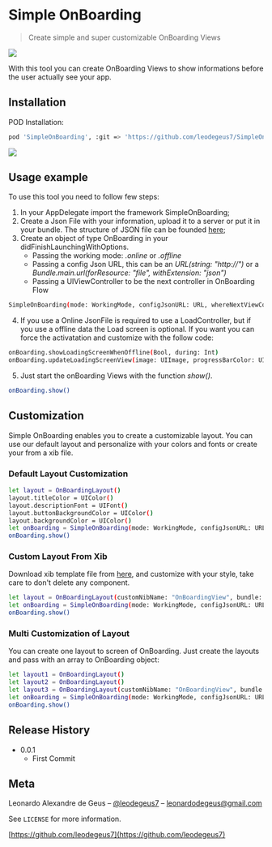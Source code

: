# Simple OnBoarding
> Create simple and super customizable OnBoarding Views


![](https://i.imgur.com/EnxDqZt.jpg)


With this tool you can create OnBoarding Views to show informations before the user actually see your app.


## Installation

POD Installation:

```sh
pod 'SimpleOnBoarding', :git => 'https://github.com/leodegeus7/SimpleOnBoarding.git'
```

![](https://media.giphy.com/media/3ohjUTRbJ5vyXecxdS/giphy.gif)

## Usage example

To use this tool you need to follow few steps:

1) In your AppDelegate import the framework SimpleOnBoarding;
2) Create a Json File with your information, upload it to a server or put it in your bundle. The structure of JSON file can be founded [here](https://github.com/leodegeus7/SimpleOnBoarding/blob/master/DemoApp/OnBoardingData.json);
3) Create an object of type OnBoarding in your didFinishLaunchingWithOptions. <br />
     - Passing the working mode:  *.online*  or  *.offline*<br />
     - Passing a config Json URL, this can be an *URL(string: "http://")* or a *Bundle.main.url(forResource: "file", withExtension: "json")*<br />
     - Passing a UIViewController to be the next controller in OnBoarding Flow <br />
  
```sh
SimpleOnBoarding(mode: WorkingMode, configJsonURL: URL, whereNextViewControllerIs: UIViewController)
```

4) If you use a Online JsonFile is required to use a LoadController, but if you use a offline data the Load screen is optional. If you want you can force the activatation and customize with the follow code:

```sh
onBoarding.showLoadingScreenWhenOffline(Bool, during: Int)
onBoarding.updateLoadingScreenView(image: UIImage, progressBarColor: UIColor,progressBarBackLoadingColor: UIColor)
```
5) Just start the onBoarding Views with the function *show()*.

```sh
onBoarding.show()
```

## Customization

Simple OnBoarding enables you to create a customizable layout. You can use our default layout and personalize with your colors and fonts or create your from a xib file.

### Default Layout Customization
```sh
let layout = OnBoardingLayout()
layout.titleColor = UIColor()
layout.descriptionFont = UIFont()
layout.buttonBackgroundColor = UIColor()
layout.backgroundColor = UIColor()
let onBoarding = SimpleOnBoarding(mode: WorkingMode, configJsonURL: URL, layout: layout, whereNextViewControllerIs: nextController)
onBoarding.show()
```

### Custom Layout From Xib
Download xib template file from [here](https://github.com/leodegeus7/SimpleOnBoarding/blob/master/DemoApp/OnBoardingView2.xib), and customize with your style, take care to don't delete any component. 
```sh
let layout = OnBoardingLayout(customNibName: "OnBoardingView", bundle: Bundle(for: AppDelegate.self))
let onBoarding = SimpleOnBoarding(mode: WorkingMode, configJsonURL: URL, layout: layout, whereNextViewControllerIs: nextController)
onBoarding.show()
```

### Multi Customization of Layout
You can create one layout to screen of OnBoarding. Just create the layouts and pass with an array to OnBoarding object:
```sh
let layout1 = OnBoardingLayout()
let layout2 = OnBoardingLayout()
let layout3 = OnBoardingLayout(customNibName: "OnBoardingView", bundle: Bundle(for: AppDelegate.self))
let onBoarding = SimpleOnBoarding(mode: WorkingMode, configJsonURL: URL, layout: [layout1,layout2,layout3], whereNextViewControllerIs: nextController)
onBoarding.show()
```

## Release History

* 0.0.1
    * First Commit

## Meta

Leonardo Alexandre de Geus – [@leodegeus7](https://www.linkedin.com/in/leodegeus7/) – leonardodegeus@gmail.com

See ``LICENSE`` for more information.

[https://github.com/leodegeus7](https://github.com/leodegeus7)
